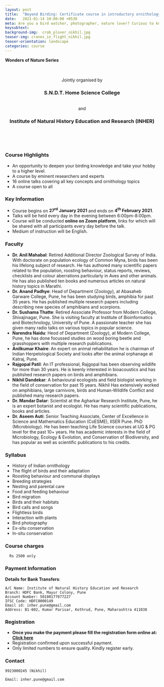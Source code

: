 ```yaml
---
layout: post
title:  "Beyond Birding: Certificate course in introductory ornithology! Starts on 27nd January 2021"
date:   2021-01-14 10:00:00 +0530
meta: Are you a bird watcher, photographer, nature lover? Curious to know how birds fly, migrate, sleep or care for their babies? Or would you like to learn to identify and photograph them? Here is your opportunity to know these and many other things about the lives of birds. INHER and the SNDT Home Science college present a short course on life and ways of birds. Many eminent scientists and lifelong researchers have come together to bring this opportunity to all bird lovers. The course covers all key topics on birds presented in audio-visual fashion. Course, held online, comprises of 16 talks from 27th January 2021 till 4th February 2021. Register quickly to ensure your place.
keysubtext: 
background-img:  crab_plover_nikhil.jpg
teaser-img: cranes_in_flight_nikhil.jpg
teaser-orientation: landscape
categories: course
---
```


**Wonders of Nature Series**

<center>
<br />
<br />
Jointly organised by<br />
<h3>S.N.D.T. Home Science College</h3><br /> 
and <br /> 
<h3>Institute of Natural History Education and Research (INHER)</h3><br /> 
<br />
<br />
</center>


### Course Highlights
+  An opportunity to deepen your birding knowledge and take your hobby to a higher level.
+  A course by eminent researchers and experts 
+  16 online talks covering all key concepts and ornithology topics
+  A course open to all


### Key Information ###
+ Course begins on __27<sup>rd</sup> January 2021__ and ends on __4<sup>th</sup> February 2021__.
+ Talks will be held every day in the evening between 6:00pm-8:00pm. 
+ Course will be conducted **online on Zoom platform**, links for which will be shared with all participants every day before the talk.
+ Medium of instruction will be English.

### Faculty

+ **Dr. Anil Mahabal**: Retired Additional Director Zoological Survey of India. With doctorate on population ecology of Common Myna, birds has been his lifelong subject of research. He has authored many scientific papers related to the population, roosting behaviour, status reports, reviews, checklists and colour aberrations particularly in Aves and other animals. He has also published ten books and numerous articles on natural history topics in Marathi. 
+ **Dr. Anand Padhye**: Head of Department (Zoology), at Abasaheb Garware College, Pune, he has been studying birds, amphibia for past 35 years. He has published multiple research papers including describing new species of amphibians and scorpions.
+ **Dr. Sushama Thatte**: Retired Associate Professor from Modern College, Shivajinagar, Pune. She is visiting faculty at Institute of Bioinformatics and Biotechnology, University of Pune. A passionate teacher she has given many radio talks on various topics in popular science.
+ **Narendra Naidu**: Heod of Department (Zoology), at Modern College, Pune, he has done focussed studies on wood boring beetle and grasshoppers with multiple research publications. 
+ **Anilkumar Khaire**: An expert on animal rehabilitation he is chairman of Indian Herpetological Society and looks after the animal orphanage at Katraj, Pune.
+ **Rajgopal Patil**: An IT professional, Rajgopal has been observing wildlife for more than 30 years. He is keenly interested in bioacoustics and has published research papers on birds and amphibians.
+ **Nikhil Dandekar**: A behavioural ecologists and field biologist working in the field of conservation for past 15 years. Nikhil Has extensively worked on amphibians, large carnivore, birds and Human-Wildlife Conflict and published many research papers.
+ **Dr. Mandar Datar**: Scientist at the Agharkar Research Institute, Pune, he is an expert botanist and ecologist. He has many scientific publications, books and articles.
+ **Dr. Aseem Auti**: Senior Teaching Associate, Center of Excellence in Science and Mathematics Education (CoESME), IISER Pune. PhD (Microbiology). He has been teaching Life Science courses at UG & PG level for the past 10+ years. He has academic interests in the field of Microbiology, Ecology & Evolution, and Conservation of Biodiversity, and has popular as well as scientific publications to his credits.

### Syllabus

- History of Indian ornithology
- The flight of birds and their adaptation
- Roosting behaviour and communal displays
- Breeding strategies
- Nesting and parental care
- Food and feeding behaviour
- Bird migration
- Birds and their habitats
- Bird calls and songs
- Flightless birds
- Interaction with plants
- Bird photography
- Ex-situ conservation
- In-situ conservation



### Course charges
      Rs 2500 only

### Payment Information

**Details for Bank Transfers**:

    A/C Name: Institute of Natural History Education and Research
    Branch: HDFC Bank, Mayur Colony, Pune
    Account Number: 50100177877227
    IFSC Code: HDFC0000149
    Email id: inher.pune@gmail.com
    Address: B1-602, Kumar Parisar, Kothrud, Pune, Maharashtra 411038
    

### Registration
+ **Once you make the payment please fill the registration form online at: [Click here](https://forms.gle/4NhHfNyw6HEcuUZm7)**
+ Registration confirmed upon successful payment.
+ Only limited numbers to ensure quality. Kindly register early.


### Contact
    9923000245 (Nikhil)
    
    Email: inher.pune@gmail.com
